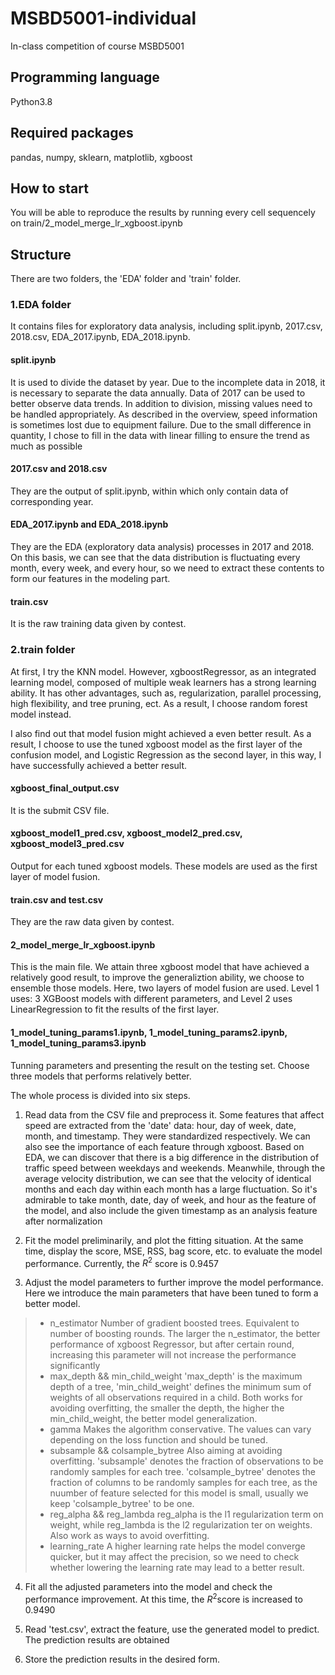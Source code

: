 # MSBD5001-individual
In-class competition of course MSBD5001
## Programming language
Python3.8
## Required packages
pandas, numpy, sklearn, matplotlib, xgboost
## How to start
You will be able to reproduce the results by running every cell sequencely on train/2_model_merge_lr_xgboost.ipynb
## Structure
There are two folders, the 'EDA' folder and 'train' folder.

### 1.EDA folder 
It contains files for exploratory data analysis, including split.ipynb, 2017.csv, 2018.csv, EDA_2017.ipynb, EDA_2018.ipynb.

#### split.ipynb 
It is used to divide the dataset by year. Due to the incomplete data in 2018, it is necessary to separate the data annually. Data of 2017 can be used to better observe data trends. In addition to division, missing values need to be handled appropriately. As described in the overview, speed information is sometimes lost due to equipment failure. Due to the small difference in quantity, I chose to fill in the data with linear filling to ensure the trend as much as possible

#### 2017.csv and 2018.csv 
They are the output of split.ipynb, within which only contain data of corresponding year.

#### EDA_2017.ipynb and EDA_2018.ipynb 
They are the EDA (exploratory data analysis) processes in 2017 and 2018. On this basis, we can see that the data distribution is fluctuating every month, every week, and every hour, so we need to extract these contents to form our features in the modeling part.

#### train.csv
It is the raw training data given by contest.

### 2.train folder
At first, I try the KNN model. However, xgboostRegressor, as an integrated learning model, composed of multiple weak learners has a strong learning ability. It has other advantages, such as, regularization, parallel processing, high flexibility, and tree pruning, ect. As a result, I choose random forest model instead.

I also find out that model fusion might achieved a even better result. As a result, I choose to use the tuned xgboost model as the first layer of the confusion model, and Logistic Regression as the second layer, in this way, I have successfully achieved a better result. 

#### xgboost_final_output.csv
It is the submit CSV file.

#### xgboost_model1_pred.csv, xgboost_model2_pred.csv, xgboost_model3_pred.csv

Output for each tuned xgboost models. These models are used as the first layer of model fusion.

#### train.csv and test.csv 
They are the raw data given by contest.

#### 2_model_merge_lr_xgboost.ipynb

This is the main file. We attain three xgboost model that have achieved a relatively good result, to improve the generaliztion ability, we choose to ensemble those models. Here, two layers of model fusion are used. Level 1 uses: 3 XGBoost models with different parameters, and Level 2 uses LinearRegression to fit the results of the first layer.

#### 1_model_tuning_params1.ipynb, 1_model_tuning_params2.ipynb, 1_model_tuning_params3.ipynb
Tunning parameters and presenting the result on the testing set. Choose three models that performs relatively better.

The whole process is divided into six steps.

1. Read data from the CSV file and preprocess it. Some features that affect speed are extracted from the 'date' data: hour, day of week, date, month, and timestamp. They were standardized respectively. We can also see the importance of each feature through xgboost. 
   Based on EDA, we can discover that there is a big difference in the distribution of traffic speed between weekdays and weekends. Meanwhile, through the average velocity distribution, we can see that the velocity of identical months and each day within each month has a large fluctuation. So it's admirable to take month, date, day of week, and hour as the feature of the model, and also include the given timestamp as an analysis feature after normalization

2. Fit the model preliminarily, and plot the fitting situation. At the same time, display the score, MSE, RSS, bag score, etc. to evaluate the model performance. Currently, the ${R}^{2}$ score is 0.9457

3. Adjust the model parameters to further improve the model performance. Here we introduce the main parameters that have been tuned to form a better model.
> - n_estimator
> Number of gradient boosted trees. Equivalent to number of boosting rounds. The larger the n_estimator, the better performance of xgboost Regressor, but after certain round, increasing this parameter will not increase the performance significantly
> - max_depth && min_child_weight
> 'max_depth' is the maximum depth of a tree, 'min_child_weight' defines the minimum sum of weights of all observations required in a child. Both works for avoiding overfitting, the smaller the depth, the higher the min_child_weight, the better model generalization.
> - gamma
> Makes the algorithm conservative. The values can vary depending on the loss function and should be tuned.
> - subsample && colsample_bytree
> Also aiming at avoiding overfitting. 'subsample' denotes the fraction of observations to be randomly samples for each tree. 'colsample_bytree' denotes the fraction of columns to be randomly samples for each tree, as the nuumber of feature selected for this model is small, usually we keep 'colsample_bytree' to be one.
> - reg_alpha && reg_lambda
> reg_alpha is the l1 regularization term on weight, while reg_lambda is the l2 regularization ter on weights. Also work as ways to avoid overfitting.
> - learning_rate
> A higher learning rate helps the model converge quicker, but it may affect the precision, so we need to check whether lowering the learning rate may lead to a better result.

4. Fit all the adjusted parameters into the model and check the performance improvement. At this time, the ${R}^{2}$score is increased to 0.9490

5. Read 'test.csv', extract the feature, use the generated model to predict. The prediction results are obtained

6. Store the prediction results in the desired form.


